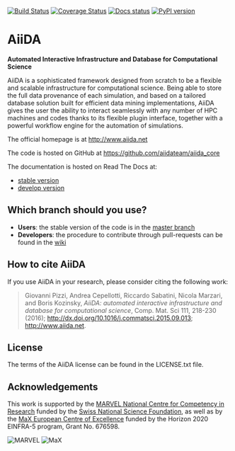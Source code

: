 [![Build Status](https://travis-ci.org/aiidateam/aiida_core.svg?branch=develop)](https://travis-ci.org/aiidateam/aiida_core)
[![Coverage Status](https://coveralls.io/repos/github/aiidateam/aiida_core/badge.svg?branch=develop)](https://coveralls.io/github/aiidateam/aiida_core?branch=develop)
[![Docs status](https://readthedocs.org/projects/aiida-core/badge)](http://aiida-core.readthedocs.io/)
[![PyPI version](https://badge.fury.io/py/aiida-core.svg)](https://badge.fury.io/py/aiida-core)

AiiDA
=====

**Automated Interactive Infrastructure and Database for Computational
Science**

AiiDA is a sophisticated framework designed from scratch to be a
flexible and scalable infrastructure for computational science. Being
able to store the full data provenance of each simulation, and based on
a tailored database solution built for efficient data mining
implementations, AiiDA gives the user the ability to interact seamlessly
with any number of HPC machines and codes thanks to its flexible plugin
interface, together with a powerful workflow engine for the automation
of simulations.

The official homepage is at <http://www.aiida.net>

The code is hosted on GitHub at
<https://github.com/aiidateam/aiida_core>

The documentation is hosted on Read The Docs at:

-   [stable version](http://aiida-core.readthedocs.io/en/stable)
-   [develop version](http://aiida-core.readthedocs.io/en/latest)

Which branch should you use?
----------------------------

-   **Users**: the stable version of the code is in the [master
    branch](https://github.com/aiidateam/aiida_core/tree/master)
-   **Developers**: the procedure to contribute through pull-requests
    can be found in the
    [wiki](https://github.com/aiidateam/aiida_core/wiki/Contributing-guide-and-branch-descriptions)

How to cite AiiDA
-----------------

If you use AiiDA in your research, please consider citing the following
work:

> Giovanni Pizzi, Andrea Cepellotti, Riccardo Sabatini, Nicola Marzari,
> and Boris Kozinsky, *AiiDA: automated interactive infrastructure and
> database for computational science*, Comp. Mat. Sci 111, 218-230
> (2016); <http://dx.doi.org/10.1016/j.commatsci.2015.09.013>;
> <http://www.aiida.net>.

License
-------

The terms of the AiiDA license can be found in the LICENSE.txt file.

Acknowledgements
----------------

This work is supported by the [MARVEL National Centre for Competency in
Research](<http://nccr-marvel.ch>) funded by the [Swiss National
Science Foundation](<http://www.snf.ch/en>), as well as by the [MaX
European Centre of Excellence](<http://www.max-centre.eu/>) funded by
the Horizon 2020 EINFRA-5 program, Grant No. 676598.

![MARVEL](docs/source/images/MARVEL.png)
![MaX](docs/source/images/MaX.png)
